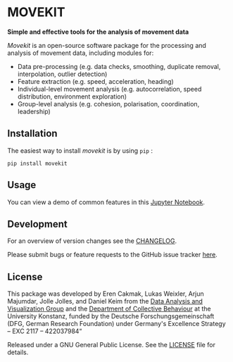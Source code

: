 # MOVEKIT

**Simple and effective tools for the analysis of movement data**

*Movekit* is an open-source software package for the processing and analysis of movement data, including modules for:

- Data pre-processing (e.g. data checks, smoothing, duplicate removal, interpolation, outlier detection)
- Feature extraction (e.g. speed, acceleration, heading)
- Individual-level movement analysis (e.g. autocorrelation, speed distribution, environment exploration)
- Group-level analysis (e.g. cohesion, polarisation, coordination, leadership)

## Installation
The easiest way to install *movekit* is by using `pip` :

    pip install movekit

## Usage
You can view a demo of common features in this
[Jupyter Notebook](https://github.com/kiwiche/movekit/blob/master/fish_detection.ipynb).

## Development
For an overview of version changes see the [CHANGELOG](https://github.com/kiwiche/movekit/blob/master/CHANGELOG.rst).

Please submit bugs or feature requests to the GitHub issue tracker [here](https://github.com/kiwiche/movekit/issues).

## License
This package was developed by Eren Cakmak, Lukas Weixler, Arjun Majumdar, Jolle Jolles, and Daniel Keim from the [Data Analysis and Visualization Group](https://www.vis.uni-konstanz.de/) and the [Department of Collective Behaviour](http://collectivebehaviour.com) at the University Konstanz, funded by the Deutsche Forschungsgemeinschaft (DFG, German Research Foundation) under Germany's Excellence Strategy – EXC 2117 – 422037984“

Released under a GNU General Public License. See the [LICENSE](LICENSE) file for details.
